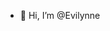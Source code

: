 - 👋 Hi, I’m @Evilynne


<!---
Evilynne/Evilynne is a ✨ special ✨ repository because its `README.md` (this file) appears on your GitHub profile.
You can click the Preview link to take a look at your changes.
--->
